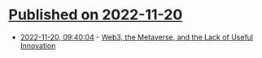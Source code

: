 # [Published on 2022-11-20](index.md)

* [2022-11-20, 09:40:04](https://lobste.rs/s/td5s4u/web3_metaverse_lack_useful_innovation) - [Web3, the Metaverse, and the Lack of Useful Innovation](https://americanaffairsjournal.org/2022/11/web3-the-metaverse-and-the-lack-of-useful-innovation/)
